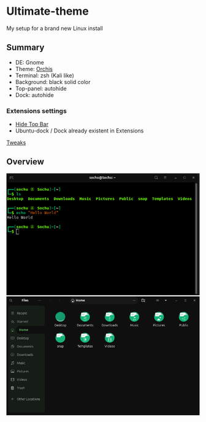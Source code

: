 # Ultimate-theme
My setup for a brand new Linux install

## Summary
- DE: Gnome
- Theme: [Orchis](https://github.com/vinceliuice/Orchis-theme?tab=readme-ov-file)
- Terminal: zsh (Kali like)
- Background: black solid color
- Top-panel: autohide
- Dock: autohide 

### Extensions settings
- [Hide Top Bar](https://extensions.gnome.org/extension/545/hide-top-bar/)
- Ubuntu-dock / Dock already existent in Extensions 

[Tweaks](tweaks.png)

## Overview
![Terminal](terminal.png)
![Explorer](explorer.png)
